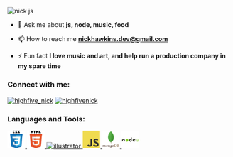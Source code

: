 ![nick js](https://user-images.githubusercontent.com/101999951/170920884-5c7d46eb-fe99-4be0-8fce-9909951e0a23.gif)



- 💬 Ask me about **js, node, music, food**

- 📫 How to reach me **nickhawkins.dev@gmail.com**

- ⚡ Fun fact **I love music and art, and help run a production company in my spare time**

<h3 align="left">Connect with me:</h3>
<p align="left">
<a href="https://twitter.com/highfive_nick" target="blank"><img align="center" src="https://cdn-icons-png.flaticon.com/512/145/145812.png" alt="highfive_nick" height="40" width="40" /></a>
<a href="https://linkedin.com/in/highfivenick" target="blank"><img align="center" src="https://cdn-icons-png.flaticon.com/512/733/733553.png" alt="highfivenick" height="40" width="40" /></a>
</p>

<h3 align="left">Languages and Tools:</h3>
<p align="left"> <a href="https://www.w3schools.com/css/" target="_blank" rel="noreferrer"> <img src="https://raw.githubusercontent.com/devicons/devicon/master/icons/css3/css3-original-wordmark.svg" alt="css3" width="40" height="40"/> </a> <a href="https://www.w3.org/html/" target="_blank" rel="noreferrer"> <img src="https://raw.githubusercontent.com/devicons/devicon/master/icons/html5/html5-original-wordmark.svg" alt="html5" width="40" height="40"/> </a> <a href="https://www.adobe.com/in/products/illustrator.html" target="_blank" rel="noreferrer"> <img src="https://www.vectorlogo.zone/logos/adobe_illustrator/adobe_illustrator-icon.svg" alt="illustrator" width="40" height="40"/> </a> <a href="https://developer.mozilla.org/en-US/docs/Web/JavaScript" target="_blank" rel="noreferrer"> <img src="https://raw.githubusercontent.com/devicons/devicon/master/icons/javascript/javascript-original.svg" alt="javascript" width="40" height="40"/> </a> <a href="https://www.mongodb.com/" target="_blank" rel="noreferrer"> <img src="https://raw.githubusercontent.com/devicons/devicon/master/icons/mongodb/mongodb-original-wordmark.svg" alt="mongodb" width="40" height="40"/> </a> <a href="https://nodejs.org" target="_blank" rel="noreferrer"> <img src="https://raw.githubusercontent.com/devicons/devicon/master/icons/nodejs/nodejs-original-wordmark.svg" alt="nodejs" width="40" height="40"/> </a> </p>
